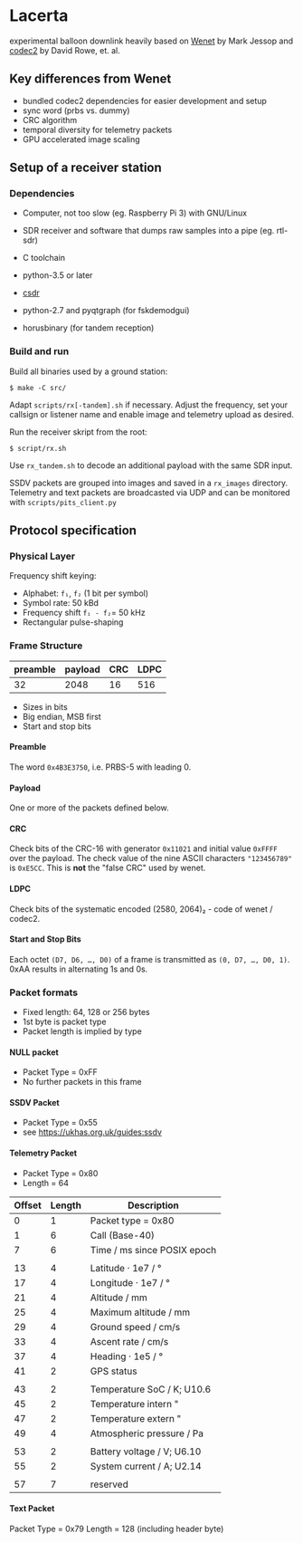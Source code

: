 Lacerta
=======

experimental balloon downlink
heavily based on [Wenet](https://github.com/projecthorus/wenet) by Mark Jessop
and [codec2](https://github.com/drowe67/codec2) by David Rowe, et. al.

Key differences from Wenet
--------------------------

- bundled codec2 dependencies for easier development and setup
- sync word (prbs vs. dummy)
- CRC algorithm
- temporal diversity for telemetry packets
- GPU accelerated image scaling

Setup of a receiver station
------------------------

### Dependencies

- Computer, not too slow (eg. Raspberry Pi 3) with GNU/Linux
- SDR receiver and software that dumps raw samples into a pipe (eg. rtl-sdr)
- C toolchain
- python-3.5 or later
- [csdr](https://github.com/simonyiszk/csdr)

- python-2.7 and pyqtgraph (for fskdemodgui)
- horusbinary (for tandem reception)

### Build and run

Build all binaries used by a ground station:

```
$ make -C src/
```

Adapt `scripts/rx[-tandem].sh` if necessary. Adjust the frequency, set your
callsign or listener name and enable image and telemetry upload as desired.

Run the receiver skript from the root:
```
$ script/rx.sh
```
Use `rx_tandem.sh` to decode an additional payload with the same SDR input.

SSDV packets are grouped into images and saved in a `rx_images` directory.
Telemetry and text packets are broadcasted via UDP and can be monitored with
`scripts/pits_client.py`

Protocol specification
----------------------

### Physical Layer

Frequency shift keying:
- Alphabet: `f₁`, `f₂` (1 bit per symbol)
- Symbol rate: 50 kBd 
- Frequency shift `f₁ - f₂`= 50 kHz
- Rectangular pulse-shaping

### Frame Structure

| preamble	| payload	| CRC	| LDPC	|
|-----------|---------|-----|-------|
| 32		| 2048		| 16	| 516	|

- Sizes in bits
- Big endian, MSB first
- Start and stop bits

#### Preamble

The word `0x4B3E3750`, i.e. PRBS-5 with leading 0.

#### Payload

One or more of the packets defined below.

#### CRC

Check bits of the CRC-16 with generator `0x11021` and initial value `0xFFFF`
over the payload. The check value of the nine ASCII characters `"123456789"` is
`0xE5CC`. This is **not** the "false CRC" used by wenet.

#### LDPC

Check bits of the systematic encoded (2580, 2064)₂ - code of wenet / codec2.

#### Start and Stop Bits

Each octet `(D7, D6, …, D0)` of a frame is transmitted as `(0, D7, …, D0, 1)`.
0xAA results in alternating 1s and 0s.

### Packet formats

- Fixed length: 64, 128 or 256 bytes
- 1st byte is packet type
- Packet length is implied by type

#### NULL packet

- Packet Type = 0xFF
- No further packets in this frame

#### SSDV Packet

- Packet Type = 0x55
- see <https://ukhas.org.uk/guides:ssdv>

#### Telemetry Packet

- Packet Type = 0x80
- Length = 64

| Offset | Length | Description 		|
|--------|--------|-----------------------------|
|  0     | 1      | Packet type = 0x80		|
|  1     | 6      | Call (Base-40) 		|
|  7     | 6      | Time / ms since POSIX epoch |
|        |        |				|
| 13     | 4      | Latitude · 1e7 / °		|
| 17     | 4      | Longitude · 1e7 / °		|
| 21     | 4      | Altitude / mm		|
| 25     | 4      | Maximum altitude / mm	|
| 29     | 4      | Ground speed / cm/s		|
| 33     | 4      | Ascent rate	/ cm/s		|
| 37     | 4      | Heading · 1e5 / °		|
| 41     | 2      | GPS status			|
|        |        | 				|
| 43     | 2      | Temperature SoC / K; U10.6	|
| 45     | 2      | Temperature intern "	|
| 47     | 2      | Temperature extern "	|
| 49     | 4      | Atmospheric pressure / Pa	|
|        |        |				|
| 53     | 2      | Battery voltage / V; U6.10	|
| 55     | 2      | System current / A; U2.14	|
|        |        |				|
| 57     | 7      | reserved			|

#### Text Packet

Packet Type = 0x79
Length = 128 (including header byte)
